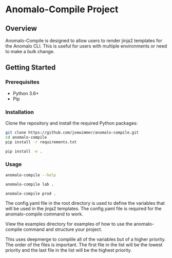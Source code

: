 # Anomalo-Compile Project

## Overview
Anomalo-Compile is designed to allow users to render jinja2 templates for the Anomalo CLI. This is useful for users with multiple environments or need to make a bulk change.

## Getting Started
### Prerequisites
- Python 3.6+
- Pip

### Installation
Clone the repository and install the required Python packages:
```bash
git clone https://github.com/joewimmer/anomalo-compile.git
cd anomalo-compile
pip install -r requirements.txt

pip install -e .
```

### Usage
```bash
anomalo-compile --help

anomalo-compile lab .

anomalo-compile prod . 
```

The config.yaml file in the root directory is used to define the variables that will be used in the jinja2 templates. The config.yaml file is required for the anomalo-compile command to work.

View the examples directory for examples of how to use the anomalo-compile command and structure your project. 

This uses deepmerge to complile all of the variables but of a higher priority. The order of the files is important. The first file in the list will be the lowest priority and the last file in the list will be the highest priority.